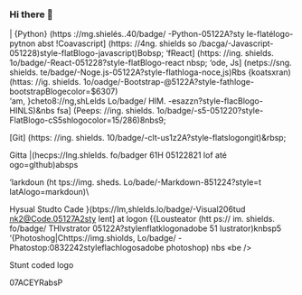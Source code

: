 ### Hi there 👋

<!--
**CodeByAshtul/CodeByAshtul** is a ✨ _special_ ✨ repository because its `README.md` (this file) appears on your GitHub profile.

Here are some ideas to get you started:

- 🔭 I’m currently working on ...
- 🌱 I’m currently learning ...
- 👯 I’m looking to collaborate on ...
- 🤔 I’m looking for help with ...
- 💬 Ask me about ...
- 📫 How to reach me: ...
- 😄 Pronouns: ...
- ⚡ Fun fact: ...
-->

| {Python} (https ://mg.shielés..40/badge/ -Python-05122A?sty le-flatélogo-pytnon abst
!Coavascript] (https: //4ng. shields so /bacga/-Javascript-051228)style-flatBlogo-javascript)Bobsp;
‘fReact] (https: //ing. shields. 1o/badge/-React-051228?style-flatBlogo-react nbsp;
‘ode, Js] (netps://sng. shields. te/badge/-Noge.js-05122A?style-flathloga-noce,js)Rbs
\{koatsxran)(httas: //ig. shields. 1o/oadge/-Bootstrap-@5122A?style-fathloge-bootstrapBlogecolor=$6307)\
‘am, }cheto8://ng,shLelds Lo/badge/ HIM. -esazzn?style-flacBlogo-HINLS)&nbs
fsa] (Peeps: //ing. shields. 1o/badge/-s5-051220?style-FlatBlogo-cS5shlogocolor=15/286)8nbs9;

[Git] (https: //ing. shields. 10/badge/-clt-us1z2A?style-flatslogongit)&rbsp;

Gitta |(hecps://Ing.shlelds. fo/badger 61H 05122821 lof até ogo=glthub)absps

‘larkdoun (ht tps://img. sheds. Lo/bade/-Markdown-851224?style=t latAlogo=markdoun)\

Hysual Studto Cade }(btps://Im,shlelds.lo/badge/-Visual206tud nk2@Code.05127A2sty lent] at logon
{{Lousteator (htt ps:// im. shields. fo/badge/ THlvstrator 05122A?stylenflatklogonadobe 51 lustrator)knbsp5
‘{Photoshog|Chttps://img.shiolds, Lo/badge/ -Phatostop:0832242styleflachlogosadobe photoshop) nbs
«be />

   

    

   

 

 

 

Stunt coded logo

 

07ACEYRabsP

 

 

